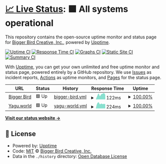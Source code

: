 # [📈 Live Status](https://status.biggerbird.com): <!--live status--> **🟩 All systems operational**

This repository contains the open-source uptime monitor and status page for [Bigger Bird Creative, Inc.](https://biggerbird.com/), powered by [Upptime](https://github.com/upptime/upptime).

[![Uptime CI](https://github.com/koj-co/upptime/workflows/Uptime%20CI/badge.svg)](https://github.com/koj-co/upptime/actions?query=workflow%3A%22Uptime+CI%22)
[![Response Time CI](https://github.com/koj-co/upptime/workflows/Response%20Time%20CI/badge.svg)](https://github.com/koj-co/upptime/actions?query=workflow%3A%22Response+Time+CI%22)
[![Graphs CI](https://github.com/koj-co/upptime/workflows/Graphs%20CI/badge.svg)](https://github.com/koj-co/upptime/actions?query=workflow%3A%22Graphs+CI%22)
[![Static Site CI](https://github.com/koj-co/upptime/workflows/Static%20Site%20CI/badge.svg)](https://github.com/koj-co/upptime/actions?query=workflow%3A%22Static+Site+CI%22)
[![Summary CI](https://github.com/koj-co/upptime/workflows/Summary%20CI/badge.svg)](https://github.com/koj-co/upptime/actions?query=workflow%3A%22Summary+CI%22)

With [Upptime](https://upptime.js.org), you can get your own unlimited and free uptime monitor and status page, powered entirely by a GitHub repository. We use [Issues](https://github.com/bigger-bird/upptime/issues) as incident reports, [Actions](https://github.com/bigger-bird/upptime/actions) as uptime monitors, and [Pages](https://status.biggerbird.com) for the status page.

<!--start: status pages-->
<!-- This summary is generated by Upptime (https://github.com/upptime/upptime) -->
<!-- Do not edit this manually, your changes will be overwritten -->
<!-- prettier-ignore -->
| URL | Status | History | Response Time | Uptime |
| --- | ------ | ------- | ------------- | ------ |
| <img alt="" src="https://favicons.githubusercontent.com/www.biggerbird.com" height="13"> [Bigger Bird](https://www.biggerbird.com) | 🟩 Up | [bigger-bird.yml](https://github.com/bigger-bird/upptime/commits/HEAD/history/bigger-bird.yml) | <details><summary><img alt="Response time graph" src="./graphs/bigger-bird/response-time-week.png" height="20"> 122ms</summary><br><a href="https://status.biggerbird.com/history/bigger-bird"><img alt="Response time 187" src="https://img.shields.io/endpoint?url=https%3A%2F%2Fraw.githubusercontent.com%2Fbigger-bird%2Fupptime%2FHEAD%2Fapi%2Fbigger-bird%2Fresponse-time.json"></a><br><a href="https://status.biggerbird.com/history/bigger-bird"><img alt="24-hour response time 114" src="https://img.shields.io/endpoint?url=https%3A%2F%2Fraw.githubusercontent.com%2Fbigger-bird%2Fupptime%2FHEAD%2Fapi%2Fbigger-bird%2Fresponse-time-day.json"></a><br><a href="https://status.biggerbird.com/history/bigger-bird"><img alt="7-day response time 122" src="https://img.shields.io/endpoint?url=https%3A%2F%2Fraw.githubusercontent.com%2Fbigger-bird%2Fupptime%2FHEAD%2Fapi%2Fbigger-bird%2Fresponse-time-week.json"></a><br><a href="https://status.biggerbird.com/history/bigger-bird"><img alt="30-day response time 162" src="https://img.shields.io/endpoint?url=https%3A%2F%2Fraw.githubusercontent.com%2Fbigger-bird%2Fupptime%2FHEAD%2Fapi%2Fbigger-bird%2Fresponse-time-month.json"></a><br><a href="https://status.biggerbird.com/history/bigger-bird"><img alt="1-year response time 183" src="https://img.shields.io/endpoint?url=https%3A%2F%2Fraw.githubusercontent.com%2Fbigger-bird%2Fupptime%2FHEAD%2Fapi%2Fbigger-bird%2Fresponse-time-year.json"></a></details> | <details><summary><a href="https://status.biggerbird.com/history/bigger-bird">100.00%</a></summary><a href="https://status.biggerbird.com/history/bigger-bird"><img alt="All-time uptime 99.97%" src="https://img.shields.io/endpoint?url=https%3A%2F%2Fraw.githubusercontent.com%2Fbigger-bird%2Fupptime%2FHEAD%2Fapi%2Fbigger-bird%2Fuptime.json"></a><br><a href="https://status.biggerbird.com/history/bigger-bird"><img alt="24-hour uptime 100.00%" src="https://img.shields.io/endpoint?url=https%3A%2F%2Fraw.githubusercontent.com%2Fbigger-bird%2Fupptime%2FHEAD%2Fapi%2Fbigger-bird%2Fuptime-day.json"></a><br><a href="https://status.biggerbird.com/history/bigger-bird"><img alt="7-day uptime 100.00%" src="https://img.shields.io/endpoint?url=https%3A%2F%2Fraw.githubusercontent.com%2Fbigger-bird%2Fupptime%2FHEAD%2Fapi%2Fbigger-bird%2Fuptime-week.json"></a><br><a href="https://status.biggerbird.com/history/bigger-bird"><img alt="30-day uptime 100.00%" src="https://img.shields.io/endpoint?url=https%3A%2F%2Fraw.githubusercontent.com%2Fbigger-bird%2Fupptime%2FHEAD%2Fapi%2Fbigger-bird%2Fuptime-month.json"></a><br><a href="https://status.biggerbird.com/history/bigger-bird"><img alt="1-year uptime 99.98%" src="https://img.shields.io/endpoint?url=https%3A%2F%2Fraw.githubusercontent.com%2Fbigger-bird%2Fupptime%2FHEAD%2Fapi%2Fbigger-bird%2Fuptime-year.json"></a></details>
| <img alt="" src="https://favicons.githubusercontent.com/yagu.world" height="13"> [Yagu.world](https://yagu.world) | 🟩 Up | [yagu-world.yml](https://github.com/bigger-bird/upptime/commits/HEAD/history/yagu-world.yml) | <details><summary><img alt="Response time graph" src="./graphs/yagu-world/response-time-week.png" height="20"> 224ms</summary><br><a href="https://status.biggerbird.com/history/yagu-world"><img alt="Response time 550" src="https://img.shields.io/endpoint?url=https%3A%2F%2Fraw.githubusercontent.com%2Fbigger-bird%2Fupptime%2FHEAD%2Fapi%2Fyagu-world%2Fresponse-time.json"></a><br><a href="https://status.biggerbird.com/history/yagu-world"><img alt="24-hour response time 204" src="https://img.shields.io/endpoint?url=https%3A%2F%2Fraw.githubusercontent.com%2Fbigger-bird%2Fupptime%2FHEAD%2Fapi%2Fyagu-world%2Fresponse-time-day.json"></a><br><a href="https://status.biggerbird.com/history/yagu-world"><img alt="7-day response time 224" src="https://img.shields.io/endpoint?url=https%3A%2F%2Fraw.githubusercontent.com%2Fbigger-bird%2Fupptime%2FHEAD%2Fapi%2Fyagu-world%2Fresponse-time-week.json"></a><br><a href="https://status.biggerbird.com/history/yagu-world"><img alt="30-day response time 746" src="https://img.shields.io/endpoint?url=https%3A%2F%2Fraw.githubusercontent.com%2Fbigger-bird%2Fupptime%2FHEAD%2Fapi%2Fyagu-world%2Fresponse-time-month.json"></a><br><a href="https://status.biggerbird.com/history/yagu-world"><img alt="1-year response time 520" src="https://img.shields.io/endpoint?url=https%3A%2F%2Fraw.githubusercontent.com%2Fbigger-bird%2Fupptime%2FHEAD%2Fapi%2Fyagu-world%2Fresponse-time-year.json"></a></details> | <details><summary><a href="https://status.biggerbird.com/history/yagu-world">100.00%</a></summary><a href="https://status.biggerbird.com/history/yagu-world"><img alt="All-time uptime 99.94%" src="https://img.shields.io/endpoint?url=https%3A%2F%2Fraw.githubusercontent.com%2Fbigger-bird%2Fupptime%2FHEAD%2Fapi%2Fyagu-world%2Fuptime.json"></a><br><a href="https://status.biggerbird.com/history/yagu-world"><img alt="24-hour uptime 100.00%" src="https://img.shields.io/endpoint?url=https%3A%2F%2Fraw.githubusercontent.com%2Fbigger-bird%2Fupptime%2FHEAD%2Fapi%2Fyagu-world%2Fuptime-day.json"></a><br><a href="https://status.biggerbird.com/history/yagu-world"><img alt="7-day uptime 100.00%" src="https://img.shields.io/endpoint?url=https%3A%2F%2Fraw.githubusercontent.com%2Fbigger-bird%2Fupptime%2FHEAD%2Fapi%2Fyagu-world%2Fuptime-week.json"></a><br><a href="https://status.biggerbird.com/history/yagu-world"><img alt="30-day uptime 99.95%" src="https://img.shields.io/endpoint?url=https%3A%2F%2Fraw.githubusercontent.com%2Fbigger-bird%2Fupptime%2FHEAD%2Fapi%2Fyagu-world%2Fuptime-month.json"></a><br><a href="https://status.biggerbird.com/history/yagu-world"><img alt="1-year uptime 99.96%" src="https://img.shields.io/endpoint?url=https%3A%2F%2Fraw.githubusercontent.com%2Fbigger-bird%2Fupptime%2FHEAD%2Fapi%2Fyagu-world%2Fuptime-year.json"></a></details>

<!--end: status pages-->

[**Visit our status website →**](https://status.biggerbird.com)

## 📄 License

- Powered by: [Upptime](https://github.com/upptime/upptime)
- Code: [MIT](./LICENSE) © [Bigger Bird Creative, Inc.](https://biggerbird.com/)
- Data in the `./history` directory: [Open Database License](https://opendatacommons.org/licenses/odbl/1-0/)

